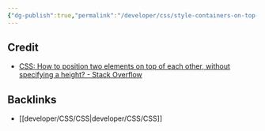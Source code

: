 ```yaml
---
{"dg-publish":true,"permalink":"/developer/css/style-containers-on-top-of-eachother/","noteIcon":""}
---
```



## Credit
- [CSS: How to position two elements on top of each other, without specifying a height? - Stack Overflow](https://stackoverflow.com/questions/6780614/css-how-to-position-two-elements-on-top-of-each-other-without-specifying-a-hei)

## Backlinks
- [[developer/CSS/CSS\|developer/CSS/CSS]]